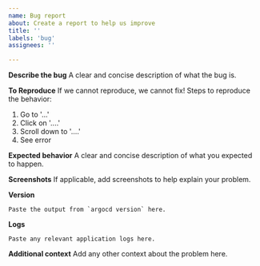 ```yaml
---
name: Bug report
about: Create a report to help us improve
title: ''
labels: 'bug'
assignees: ''

---
```


**Describe the bug**
A clear and concise description of what the bug is.

**To Reproduce**
If we cannot reproduce, we cannot fix! Steps to reproduce the behavior:
1. Go to '...'
2. Click on '....'
3. Scroll down to '....'
4. See error

**Expected behavior**
A clear and concise description of what you expected to happen.

**Screenshots**
If applicable, add screenshots to help explain your problem.

**Version**

```shell
Paste the output from `argocd version` here.
```

**Logs**

```
Paste any relevant application logs here.
```

**Additional context**
Add any other context about the problem here.
